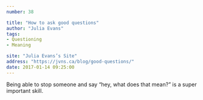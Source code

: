 ```yaml
---
number: 38

title: "How to ask good questions"
author: "Julia Evans"
tags:
- Questioning
- Meaning

site: "Julia Evans’s Site"
address: "https://jvns.ca/blog/good-questions/"
date: 2017-01-14 09:25:00
---
```


Being able to stop someone and say “hey, what does that mean?” is a super important skill.
